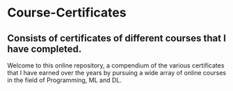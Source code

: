 # Course-Certificates
## Consists of certificates of different courses that I have completed.

Welcome to this online repository, a compendium of the various certificates that I have earned over the years by pursuing a wide array of online courses in the field of Programming, ML and DL.

